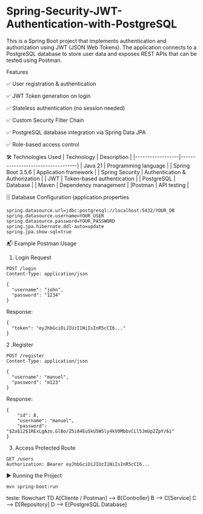 # Spring-Security-JWT-Authentication-with-PostgreSQL
This is a Spring Boot project that implements authentication and authorization using JWT (JSON Web Tokens).
The application connects to a PostgreSQL database to store user data and exposes REST APIs that can be tested using Postman.

Features

✅  User registration & authentication

✅  JWT Token generation on login

✅  Stateless authentication (no session needed)

✅  Custom Security Filter Chain

✅  PostgreSQL database integration via Spring Data JPA

✅  Role-based access control

🛠️ Technologies Used
| Technology        | Description                       |
|------------------|-----------------------------------|
| Java 21           | Programming language              |
| Spring Boot 3.5.6 | Application framework             |
| Spring Security   | Authentication & Authorization    |
| JWT               | Token-based authentication        |
| PostgreSQL	    | Database                          |
| Maven		    | Dependency management             |
|Postman	    | API testing                       |


🗄️ Database Configuration (application.properties
```properties
spring.datasource.url=jdbc:postgresql://localhost:5432/YOUR_DB
spring.datasource.username=YOUR_USER
spring.datasource.password=YOUR_PASSWORD
spring.jpa.hibernate.ddl-auto=update
spring.jpa.show-sql=true
```

📬 Example Postman Usage
1. Login Request
```
POST /login
Content-Type: application/json

{
  "username": "john",
  "password": "1234"
}
```

Response:
```
{
  "token": "eyJhbGciOiJIUzI1NiIsInR5cCI6..."
}
```

2 .Register

```
POST /register
Content-Type: application/json

{
  "username": "manuel",
  "password": "m123"
}
```

Response:
```
{
    "id": 8,
    "username": "manuel",
    "password": "$2a$12$1RExLgAzo.GlBo/Z5i84Eu5kU5WSly4kV0MbbvCLl5JmUp2ZpY/6i"
}
```

3. Access Protected Route
```
GET /users
Authorization: Bearer eyJhbGciOiJIUzI1NiIsInR5cCI6...
```
▶️ Running the Project
```
mvn spring-boot:run
```


teste:
flowchart TD
    A[Cliente / Postman] --> B[Controller]
    B --> C[Service]
    C --> D[Repository]
    D --> E[PostgreSQL Database]
